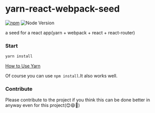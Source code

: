 # yarn-react-webpack-seed
[![npm](https://img.shields.io/npm/v/yarn-react-webpack-seed.svg?maxAge=2592000)]()
![Node Version](https://img.shields.io/node/v/yarn-react-webpack-seed.svg "Node Version")

a seed for a react app(yarn + webpack + react + react-router)

### Start

```bash
yarn install
```
[How to Use Yarn](https://yarnpkg.com/)

Of course you can use  `npm install`.It also works well.



### Contribute

Please contribute to the project if you think this can be done better in anyway even for this project(😊😄💐)